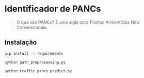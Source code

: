 # Identificador de PANCs

> O que são PANCs? É uma sigla para Plantas Alimentícias Não Convencionais.

## Instalação

```bash
pip install -r requirements

python path_preprocessing.py

python traffic_pancs_predict.py
```
